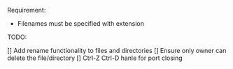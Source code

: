 Requirement:

* Filenames must be specified with extension

TODO:

[] Add rename functionality to files and directories
[] Ensure only owner can delete the file/directory
[] Ctrl-Z Ctrl-D hanle for port closing
